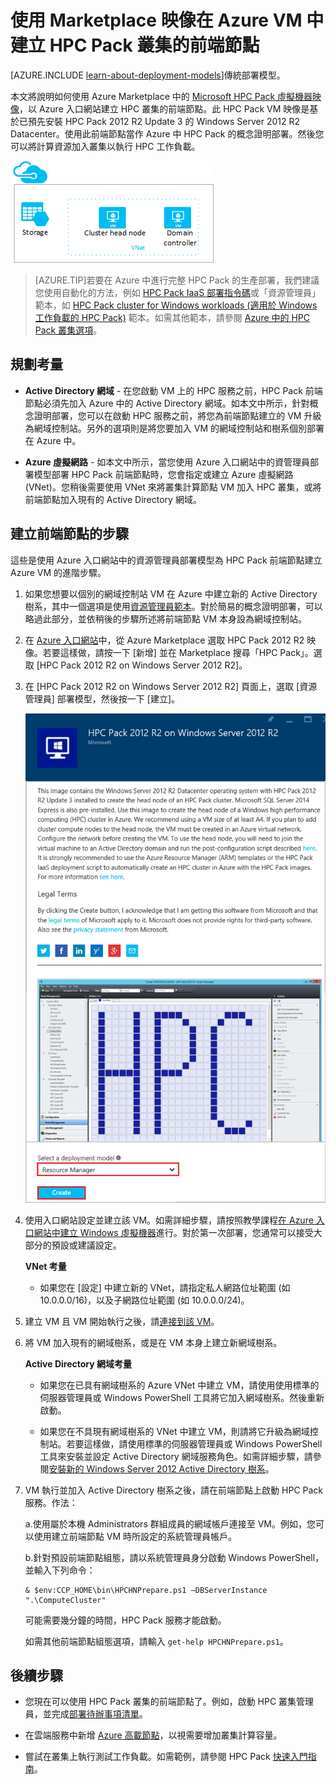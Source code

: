 <properties
 pageTitle="在 Azure VM 中建立 HPC Pack 前端節點 | Microsoft Azure"
 description="了解如何使用 Azure 入口網站和資源管理員部署模型，在 Azure VM 中建立 Microsoft HPC Pack 前端節點。"
 services="virtual-machines"
 documentationCenter=""
 authors="dlepow"
 manager="timlt"
 editor=""
 tags="azure-resource-manager,hpc-pack"/>
<tags
ms.service="virtual-machines"
 ms.devlang="na"
 ms.topic="article"
 ms.tgt_pltfrm="vm-windows"
 ms.workload="big-compute"
 ms.date="02/04/2016"
 ms.author="danlep"/>

# 使用 Marketplace 映像在 Azure VM 中建立 HPC Pack 叢集的前端節點

[AZURE.INCLUDE [learn-about-deployment-models](../../includes/learn-about-deployment-models-rm-include.md)]傳統部署模型。


本文將說明如何使用 Azure Marketplace 中的 [Microsoft HPC Pack 虛擬機器映像](https://azure.microsoft.com/marketplace/partners/microsoft/hpcpack2012r2onwindowsserver2012r2/)，以 Azure 入口網站建立 HPC 叢集的前端節點。此 HPC Pack VM 映像是基於已預先安裝 HPC Pack 2012 R2 Update 3 的 Windows Server 2012 R2 Datacenter。使用此前端節點當作 Azure 中 HPC Pack 的概念證明部署。然後您可以將計算資源加入叢集以執行 HPC 工作負載。


![HPC Pack 前端節點][headnode]

>[AZURE.TIP]若要在 Azure 中進行完整 HPC Pack 的生產部署，我們建議您使用自動化的方法，例如 [HPC Pack IaaS 部署指令碼](virtual-machines-hpcpack-cluster-powershell-script.md)或「資源管理員」範本，如 [HPC Pack cluster for Windows workloads (適用於 Windows 工作負載的 HPC Pack)](https://azure.microsoft.com/marketplace/partners/microsofthpc/newclusterwindowscn/) 範本。如需其他範本，請參閱 [Azure 中的 HPC Pack 叢集選項](virtual-machines-hpcpack-cluster-options.md)。

## 規劃考量

* **Active Directory 網域** - 在您啟動 VM 上的 HPC 服務之前，HPC Pack 前端節點必須先加入 Azure 中的 Active Directory 網域。如本文中所示，針對概念證明部署，您可以在啟動 HPC 服務之前，將您為前端節點建立的 VM 升級為網域控制站。另外的選項則是將您要加入 VM 的網域控制站和樹系個別部署在 Azure 中。

* **Azure 虛擬網路** - 如本文中所示，當您使用 Azure 入口網站中的資管理員部署模型部署 HPC Pack 前端節點時，您會指定或建立 Azure 虛擬網路 (VNet)。您稍後需要使用 VNet 來將叢集計算節點 VM 加入 HPC 叢集，或將前端節點加入現有的 Active Directory 網域。

    
## 建立前端節點的步驟

這些是使用 Azure 入口網站中的資源管理員部署模型為 HPC Pack 前端節點建立 Azure VM 的進階步驟。


1. 如果您想要以個別的網域控制站 VM 在 Azure 中建立新的 Active Directory 樹系，其中一個選項是使用[資源管理員範本](https://azure.microsoft.com/documentation/templates/active-directory-new-domain-ha-2-dc/)。對於簡易的概念證明部署，可以略過此部分，並依稍後的步驟所述將前端節點 VM 本身設為網域控制站。
    
2. 在 [Azure 入口網站](https://portal.azure.com)中，從 Azure Marketplace 選取 HPC Pack 2012 R2 映像。若要這樣做，請按一下 [新增] 並在 Marketplace 搜尋「HPC Pack」。選取 [HPC Pack 2012 R2 on Windows Server 2012 R2]。

3. 在 [HPC Pack 2012 R2 on Windows Server 2012 R2] 頁面上，選取 [資源管理員] 部署模型，然後按一下 [建立]。

    ![HPC Pack 映像][marketplace]

4. 使用入口網站設定並建立該 VM。如需詳細步驟，請按照教學課程[在 Azure 入口網站中建立 Windows 虛擬機器](virtual-machines-windows-tutorial.md)進行。對於第一次部署，您通常可以接受大部分的預設或建議設定。

    **VNet 考量**

   * 如果您在 [設定] 中建立新的 VNet，請指定私人網路位址範圍 (如 10.0.0.0/16)，以及子網路位址範圍 (如 10.0.0.0/24)。
    
4. 建立 VM 且 VM 開始執行之後，請[連接到該 VM](virtual-machines-log-on-windows-server-preview.md)。 

5. 將 VM 加入現有的網域樹系，或是在 VM 本身上建立新網域樹系。

    **Active Directory 網域考量**

    * 如果您在已具有網域樹系的 Azure VNet 中建立 VM，請使用使用標準的伺服器管理員或 Windows PowerShell 工具將它加入網域樹系。然後重新啟動。

    * 如果您在不具現有網域樹系的 VNet 中建立 VM，則請將它升級為網域控制站。若要這樣做，請使用標準的伺服器管理員或 Windows PowerShell 工具來安裝並設定 Active Directory 網域服務角色。如需詳細步驟，請參閱[安裝新的 Windows Server 2012 Active Directory 樹系](https://technet.microsoft.com/library/jj574166.aspx)。

5. VM 執行並加入 Active Directory 樹系之後，請在前端節點上啟動 HPC Pack 服務。作法：

    a.使用屬於本機 Administrators 群組成員的網域帳戶連接至 VM。例如，您可以使用建立前端節點 VM 時所設定的系統管理員帳戶。

    b.針對預設前端節點組態，請以系統管理員身分啟動 Windows PowerShell，並輸入下列命令：

    ```
    & $env:CCP_HOME\bin\HPCHNPrepare.ps1 –DBServerInstance ".\ComputeCluster"
    ```

    可能需要幾分鐘的時間，HPC Pack 服務才能啟動。

    如需其他前端節點組態選項，請輸入 `get-help HPCHNPrepare.ps1`。


## 後續步驟

* 您現在可以使用 HPC Pack 叢集的前端節點了。例如，啟動 HPC 叢集管理員，並完成[部署待辦事項清單](https://technet.microsoft.com/library/jj884141.aspx)。
* 在雲端服務中新增 [Azure 高載節點](virtual-machines-hpcpack-cluster-node-burst.md)，以視需要增加叢集計算容量。 

* 嘗試在叢集上執行測試工作負載。如需範例，請參閱 HPC Pack [快速入門指南](https://technet.microsoft.com/library/jj884144)。

<!--Image references-->
[headnode]: ./media/virtual-machines-hpcpack-cluster-headnode/headnode.png
[marketplace]: ./media/virtual-machines-hpcpack-cluster-headnode/marketplace.png

<!---HONumber=AcomDC_0211_2016-->